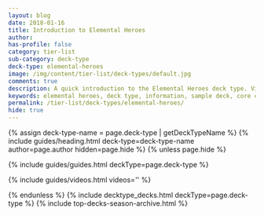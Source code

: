 ```yaml
---
layout: blog
date: 2018-01-16
title: Introduction to Elemental Heroes
author: 
has-profile: false
category: tier-list
sub-category: deck-type
deck-type: elemental-heroes
image: /img/content/tier-list/deck-types/default.jpg
comments: true
description: A quick introduction to the Elemental Heroes deck type. View sample deck, core cards, tech cards, quick tips, guides, videos and other information.
keywords: elemental heroes, deck type, information, sample deck, core cards, tech cards, quick tips, guides, videos
permalink: /tier-list/deck-types/elemental-heroes/
hide: true
---
```


{% assign deck-type-name = page.deck-type | getDeckTypeName %}
{% include guides/heading.html deck-type=deck-type-name author=page.author hidden=page.hide %}
{% unless page.hide %}

<!-- CONTENT GOES HERE -->

{% include guides/guides.html deckType=page.deck-type %}

{% include guides/videos.html videos='' %}

{% endunless %}
{% include decktype_decks.html deckType=page.deck-type %}
{% include top-decks-season-archive.html %}